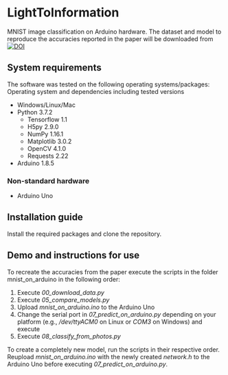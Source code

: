 # LightToInformation
MNIST image classification on Arduino hardware. The dataset and model to reproduce the accuracies reported in the paper will be downloaded from [![DOI](https://zenodo.org/badge/DOI/10.5281/zenodo.3351382.svg)](https://doi.org/10.5281/zenodo.3351382)
## System requirements
The software was tested on the following operating systems/packages:
Operating system and dependencies including tested versions
* Windows/Linux/Mac
* Python 3.7.2
  * Tensorflow 1.1
  * H5py 2.9.0
  * NumPy 1.16.1
  * Matplotlib 3.0.2
  * OpenCV 4.1.0
  * Requests 2.22
* Arduino 1.8.5

### Non-standard hardware
* Arduino Uno

## Installation guide
Install the required packages and clone the repository.
## Demo and instructions for use
To recreate the accuracies from the paper execute the scripts in the folder mnist_on_arduino in the following order:
1. Execute *00_download_data.py*
2. Execute *05_compare_models.py*
3. Upload *mnist_on_arduino.ino* to the Arduino Uno
4. Change the serial port in *07_predict_on_arduino.py* depending on your platform (e.g., */dev/ttyACM0* on Linux or *COM3* on Windows) and execute
5. Execute *08_classify_from_photos.py*

To create a completely new model, run the scripts in their respective order. Reupload *mnist_on_arduino.ino* with the newly created *network.h* to the Arduino Uno before executing *07_predict_on_arduino.py*.